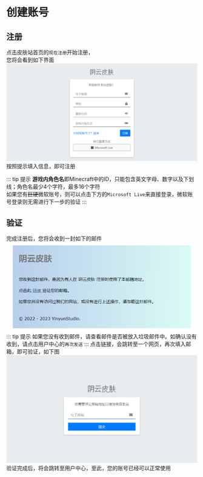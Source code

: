 # 创建账号

## 注册
点击皮肤站首页的`现在注册`开始注册，<br>
您将会看到如下界面
![注册界面](./1.png)
按照提示填入信息，即可注册

::: tip 提示
**游戏内角色名**即Minecraft中的ID，只能包含英文字母、数字以及下划线；角色名最少4个字符，最多16个字符<br>
如果您有<s>巨硬</s>微软账号，则可以点击下方的`Microsoft Live`来直接登录，微软账号登录则无需进行下一步的验证
:::

## 验证
完成注册后，您将会收到一封如下的邮件
![验证邮件](./2.png)
::: tip 提示
如果您没有收到邮件，请查看邮件是否被放入垃圾邮件中。如确认没有收到，请点击用户中心的`再次发送`
:::
点击链接，会跳转至一个网页，再次填入邮箱，即可验证，如下图
![验证界面](./3.png)
验证完成后，将会跳转至用户中心，至此，您的账号已经可以正常使用